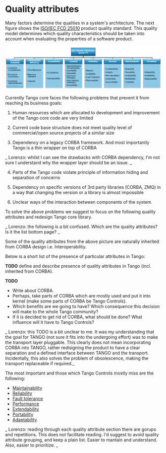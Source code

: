 # Quality attributes

Many factors determine the qualities in a system's architecture.
The next figure shows the [ISO/IEC FCD 25010](http://iso25000.com/index.php/en/iso-25000-standards/iso-25010) product quality standard. This quality model determines which quality characteristics should be taken into account when evaluating the properties of a software product.

![](images/IEC_FCD_25010_product_quality_standard.png)

Currently Tango core faces the following problems that prevent it from reaching its business goals:

1) Human resources which are allocated to development and improvement of the Tango core code are very limited

2) Current code base structure does not meet quality level of commercial/open source projects of a similar size

3) Dependency on a legacy CORBA framework. And most importantly Tango is a thin wrapper on top of CORBA

_ Lorenzo: whilst I can see the drawbacks with CORBA dependency, I'm not sure I understand why the wrapper
layer should be an issue. _

4) Parts of the Tango code violate principle of information hiding and separation of concerns

5) Dependency on specific versions of 3rd party libraries (CORBA, ZMQ) in a way that changing the version or a library is almost impossible

6) Unclear ways of the interaction between components of the system

To solve the above problems we suggest to focus on the following quality attributes and redesign Tango core library.

_ Lorenzo: the following is a bit confused. Which are the quality attributes? Is it the list bottom page? _

Some of the quality attributes from the above picture are naturally inherited from CORBA design i.e. Interoperability.

Below is a short list of the presence of particular attributes in Tango:

**TODO** define and describe presence of quality attributes in Tango (incl. inherited from CORBA).

**TODO** 

- Write about CORBA. 
- Perhaps, take parts of CORBA which are mostly used and put it into kernel (make some parts of CORBA be Tango Controls).
- Which benefits are we going to have? Which consequence this decision will make to the whole Tango community?
- If it is decided to get rid of CORBA, what should be done? What influence will it have to Tango Controls?

_ Lorenzo: this TODO is a bit unclear to me. It was my understanding that the goal for TANGO (not sure it fits into the undergoing effort) was to make the transport layer pluggable. This clearly does not mean incorporating CORBA into TANGO, rather redisigning the product to have a clear separation and a defined interface between TANGO and the transport. Incidentally, this also solves the problem of obsolescence, making the transport replaceable if required._


The most important and those which Tango Controls mostly miss are the following:

- [Maintainability](maintainability.md)    
- [Reliability](reliability.md)   
- [Fault tolerance](fault_tolerance.md)   
- [Performance](performance.md) 
- [Extendability](extendability.md) 
- [Portability](portability.md)
- [Adaptability](adaptability.md)

_ Lorenzo: reading through each quality attribute section there are gorups and repetitions. This does not facilitate reading. I'd suggest to avoid quality attribute grouping, and keep a plain list. Easier to mantain and understand. Also, easier to prioritize. _